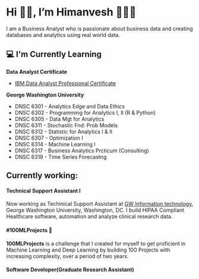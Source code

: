 # Hi 👋🏻, I’m Himanvesh 👨🏻‍💻

I am a Business Analyst who is passionate about business data and creating databases and analytics using real world data. 

<h2>💻 I'm Currently Learning</h2>

__Data Analyst Certificate__
- [IBM Data Analyst Professional Certificate](https://www.coursera.org/professional-certificates/ibm-data-analyst)

<!-- __George Washington University__
- -->
__George Washington University__
- DNSC 6301 - Analytics Edge and Data Ethics
- DNSC 6302 - Programming for Analytics I, II (R & Python)
- DNSC 6305 - Data Mgt for Analytics
- DNSC 6311 - Stochastic Fnd: Prob Models
- DNSC 6312 - Statistic for Analytics I & II
- DNSC 6307 - Optimization I 
- DNSC 6314 - Machine Learning I 
- DNSC 6317 - Business Analytics Prcticum (Consulting)
- DNSC 6319 - Time Series Forecastng 



<h2>Currently working:</h2>
<h4>Technical Support Assistant I</h4>

Now working as Techinical Support Assistant at [GW Information technology](https://it.gwu.edu/), George Washington University, Washington, DC. I build HIPAA Compliant Healthcare software, automation and analyze clinical research data.

<h4>#100MLProjects 💯</h4>

__100MLProjects__ is a challenge that I created for myself to get proficient in Machine Learning and Deep Learning by building 100 Projects with increasing complexity, over a period of two years. 
<h4>Software Developer(Graduate Research Assistant)</h4>
  
<!---
himanvesh/himanvesh is a ✨ special ✨ repository because its `README.md` (this file) appears on your GitHub profile.
You can click the Preview link to take a look at your changes.
--->
